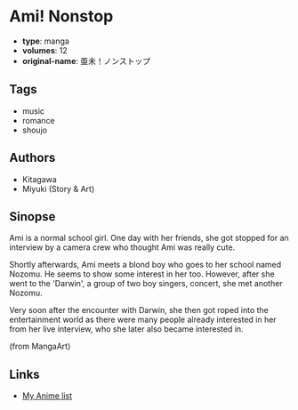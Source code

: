 # Ami! Nonstop

-   **type**: manga
-   **volumes**: 12
-   **original-name**: 亜未！ノンストップ

## Tags

-   music
-   romance
-   shoujo

## Authors

-   Kitagawa
-   Miyuki (Story & Art)

## Sinopse

Ami is a normal school girl. One day with her friends, she got stopped for an interview by a camera crew who thought Ami was really cute.

Shortly afterwards, Ami meets a blond boy who goes to her school named Nozomu. He seems to show some interest in her too. However, after she went to the 'Darwin', a group of two boy singers, concert, she met another Nozomu.

Very soon after the encounter with Darwin, she then got roped into the entertainment world as there were many people already interested in her from her live interview, who she later also became interested in.

(from MangaArt)

## Links

-   [My Anime list](https://myanimelist.net/manga/4664/Ami_Nonstop)

